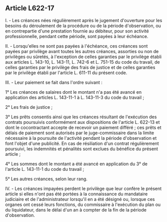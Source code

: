 Article L622-17
----
I. - Les créances nées régulièrement après le jugement d'ouverture pour les
besoins du déroulement de la procédure ou de la période d'observation, ou en
contrepartie d'une prestation fournie au débiteur, pour son activité
professionnelle, pendant cette période, sont payées à leur échéance.

II. - Lorsqu'elles ne sont pas payées à l'échéance, ces créances sont payées par
privilège avant toutes les autres créances, assorties ou non de privilèges ou
sûretés, à l'exception de celles garanties par le privilège établi aux articles
L. 143-10, L. 143-11, L. 742-6 et L. 751-15 du code du travail, de celles
garanties par le privilège des frais de justice et de celles garanties par le
privilège établi par l'article L. 611-11 du présent code.

III. - Leur paiement se fait dans l'ordre suivant :

1° Les créances de salaires dont le montant n'a pas été avancé en application
des articles L. 143-11-1 à L. 143-11-3 du code du travail ;

2° Les frais de justice ;

3° Les prêts consentis ainsi que les créances résultant de l'exécution des
contrats poursuivis conformément aux dispositions de l'article L. 622-13 et dont
le cocontractant accepte de recevoir un paiement différé ; ces prêts et délais
de paiement sont autorisés par le juge-commissaire dans la limite nécessaire à
la poursuite de l'activité pendant la période d'observation et font l'objet
d'une publicité. En cas de résiliation d'un contrat régulièrement poursuivi, les
indemnités et pénalités sont exclues du bénéfice du présent article ;

4° Les sommes dont le montant a été avancé en application du 3° de l'article L.
143-11-1 du code du travail ;

5° Les autres créances, selon leur rang.

IV. - Les créances impayées perdent le privilège que leur confère le présent
article si elles n'ont pas été portées à la connaissance du mandataire
judiciaire et de l'administrateur lorsqu'il en a été désigné ou, lorsque ces
organes ont cessé leurs fonctions, du commissaire à l'exécution du plan ou du
liquidateur, dans le délai d'un an à compter de la fin de la période
d'observation.
